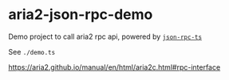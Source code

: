# aria2-json-rpc-demo

Demo project to call aria2 rpc api, powered by [`json-rpc-ts`](https://github.com/YieldRay/json-rpc-ts)

See `./demo.ts`

https://aria2.github.io/manual/en/html/aria2c.html#rpc-interface
